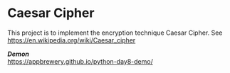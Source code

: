 # Caesar Cipher

This project is to implement the encryption technique Caesar Cipher. See https://en.wikipedia.org/wiki/Caesar_cipher

***Demon***  
https://appbrewery.github.io/python-day8-demo/
